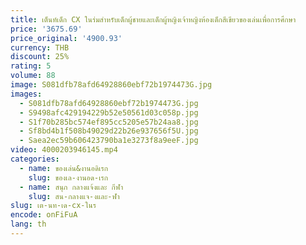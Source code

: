 ```yaml
---
title: เต็นท์เด็ก CX ในร่มสำหรับเด็กผู้ชายและเด็กผู้หญิงเจ้าหญิงห้องเด็กสีเขียวของเล่นเพื่อการศึกษา
price: '3675.69'
price_original: '4900.93'
currency: THB
discount: 25%
rating: 5
volume: 88
image: S081dfb78afd64928860ebf72b1974473G.jpg
images:
  - S081dfb78afd64928860ebf72b1974473G.jpg
  - S9498afc429194229b52e50561d03c058p.jpg
  - S1f70b285bc574ef895cc5205e57b24aa8.jpg
  - Sf8bd4b1f508b49029d22b26e937656f5U.jpg
  - Saea2ec59b606423790ba1e3273f8a9eeF.jpg
video: 4000203946145.mp4
categories:
  - name: ของเล่น&งานอดิเรก
    slug: ของเล-งานอด-เรก
  - name: สนุก กลางแจ้งและ กีฬา
    slug: สน-กลางแจ-งและ-ฬา
slug: เต-นท-เด-cx-ในร
encode: onFiFuA
lang: th
---
```

  